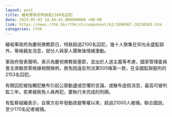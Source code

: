 ```yaml
---
layout: post
title: 緬甸軍政府特赦逾2100名囚犯
date: 2023-05-03 14:44:42.000000000 +08:00
link: https://news.rthk.hk/rthk/ch/component/k2/1698967-20230503.htm
categories: rthk
---
```


緬甸軍政府為慶祝佛教節日，特赦超過2100名囚犯，幾十人聚集在仰光永盛監獄外，等候親友消息，部分人與家人團聚後情緒激動。

軍政府發表聲明，表示為慶祝佛教衞塞節，並出於人道主義等考慮，國家管理委員會主席敏昂萊根據相關條例，赦免因違反刑法第505條第一款，在全國監獄服刑的2153名囚犯。

有關囚犯被指觸犯散布引起公眾動盪或恐懼的言論，或散布虛假消息，最高可被判監三年。若果被赦免人員再犯，要執行未完成的刑期。

有監察組織表示，自軍方前年發動政變奪權以來，超過21000人被捕。聯合國說，至少170名記者被捕。
